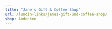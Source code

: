 ```yaml
---
title: "Jane's Gift & Coffee Shop"
url: /lundin-links/janes-gift-und-coffee-shop/
shop: Andenken
---
```

